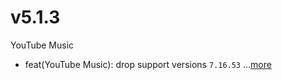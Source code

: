 # v5.1.3
YouTube Music
- feat(YouTube Music): drop support versions `7.16.53` ...[more](https://github.com/inotia00/revanced-patches/releases/tag/v5.1.3)

